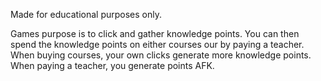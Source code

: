 Made for educational purposes only.

Games purpose is to click and gather knowledge points. You can then
spend the knowledge points on either courses our by paying a teacher.
When buying courses, your own clicks generate more knowledge points.
When paying a teacher, you generate points AFK.


